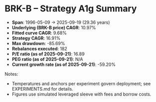 # BRK-B – Strategy A1g Summary

- **Span**: 1996-05-09 → 2025-09-19 (29.36 years)
- **Underlying (BRK-B price) CAGR**: 10.97%
- **Fitted curve CAGR**: 9.68%
- **Strategy CAGR**: 16.91%
- **Max drawdown**: -85.69%
- **Rebalances executed**: 182
- **P/E ratio (as of 2025-09-21)**: 16.89
- **PEG ratio (as of 2025-09-21)**: N/A
- **Current growth rate (as of 2025-09-21)**: -59.20%

Notes:

- Temperatures and anchors per experiment govern deployment; see EXPERIMENTS.md for details.
- Figures use simulated leveraged sleeve with fees and borrow costs.

